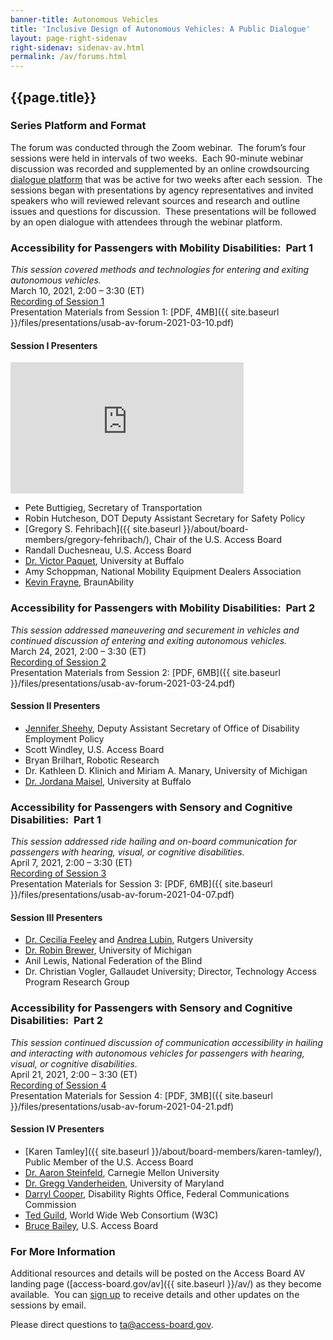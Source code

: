 ```yaml
---
banner-title: Autonomous Vehicles
title: 'Inclusive Design of Autonomous Vehicles: A Public Dialogue'
layout: page-right-sidenav
right-sidenav: sidenav-av.html
permalink: /av/forums.html
---
```


## {{page.title}}

### Series Platform and Format 

The forum was conducted through the Zoom webinar.&nbsp;
The forum’s four sessions were held in intervals of two weeks.&nbsp;
Each 90-minute webinar discussion was recorded and supplemented by an online crowdsourcing [dialogue platform](https://transportationinnovation.ideascale.com) that was be active for two weeks after each session.&nbsp;
The sessions began with presentations by agency representatives and invited speakers who will reviewed relevant sources and research and outline issues and questions for discussion.&nbsp;
These presentations will be followed by an open dialogue with attendees through the webinar platform.

### Accessibility for Passengers with Mobility Disabilities:&nbsp; Part 1

*This session covered methods and technologies for entering and exiting autonomous vehicles.* \
March 10, 2021, 2:00 – 3:30 (ET) \
[Recording of Session 1](https://www.youtube.com/watch?v=xI1j1V1SyjE) \
Presentation Materials from Session 1: [PDF, 4MB]({{ site.baseurl }}/files/presentations/usab-av-forum-2021-03-10.pdf)

#### Session I Presenters

<iframe class="margin-x-10"title="Welcome message from Pete Buttigieg" width="373" height="210" src="https://www.youtube.com/embed/WPP4s413T6k" frameborder="0"  allowfullscreen="true" allow="accelerometer; clipboard-write; encrypted-media; gyroscope; picture-in-picture"> Introduction Video </iframe>

* Pete Buttigieg, Secretary of Transportation 
* Robin Hutcheson, DOT Deputy Assistant Secretary for Safety Policy
* [Gregory S. Fehribach]({{ site.baseurl }}/about/board-members/gregory-fehribach/), Chair of the U.S. Access Board
*	Randall Duchesneau, U.S. Access Board
*	[Dr. Victor Paquet](http://engineering.buffalo.edu/industrial-systems/people/faculty-directory/paquet-victor.html), University at Buffalo
*	Amy Schoppman, National Mobility Equipment Dealers Association
*	[Kevin Frayne](https://www.linkedin.com/in/kevin-frayne-3635545/), BraunAbility

### Accessibility for Passengers with Mobility Disabilities:&nbsp; Part 2

*This session addressed maneuvering and securement in vehicles and continued discussion of entering and exiting autonomous vehicles.* \
March 24, 2021, 2:00 – 3:30 (ET) \
[Recording of Session 2](https://youtu.be/d9xc-mRrlxY?t=38) \
Presentation Materials from Session 2: [PDF, 6MB]({{ site.baseurl }}/files/presentations/usab-av-forum-2021-03-24.pdf)

#### Session II Presenters

*	[Jennifer Sheehy](https://www.dol.gov/agencies/odep/about/organizational-chart/deputy-assistant-secretary), Deputy Assistant Secretary of Office of Disability Employment Policy
*	Scott Windley, U.S. Access Board
*	Bryan Brilhart, Robotic Research
*	Dr. Kathleen D. Klinich and Miriam A. Manary, University of Michigan 
*	[Dr. Jordana Maisel](http://ap.buffalo.edu/People/faculty.host.html/content/shared/ap/students-faculty-alumni/faculty/Maisel.detail.html), University at Buffalo

### Accessibility for Passengers with Sensory and Cognitive Disabilities:&nbsp; Part 1

*This session addressed ride hailing and on-board communication for passengers with hearing, visual, or cognitive disabilities.* \
April 7, 2021, 2:00 – 3:30 (ET) \
[Recording of Session 3](https://youtu.be/nfh-MpcNCB8) \
Presentation Materials for Session 3: [PDF, 6MB]({{ site.baseurl }}/files/presentations/usab-av-forum-2021-04-07.pdf)

#### Session III Presenters

* [Dr. Cecilia Feeley](http://cait.rutgers.edu/autism-project) and [Andrea Lubin](http://vtc.rutgers.edu/51), Rutgers University 
* [Dr. Robin Brewer](http://robinbrewer.com), University of Michigan
* Anil Lewis, National Federation of the Blind
* Dr. Christian Vogler, Gallaudet University; Director, Technology Access Program Research Group

### Accessibility for Passengers with Sensory and Cognitive Disabilities:&nbsp; Part 2

*This session  continued discussion of communication accessibility in hailing and interacting with autonomous vehicles for passengers with hearing, visual, or cognitive disabilities.* \
April 21, 2021, 2:00 – 3:30 (ET) \
[Recording of Session 4](https://youtu.be/ImQoLk0CQoc?t=1) \
Presentation Materials for Session 4: [PDF, 3MB]({{ site.baseurl }}/files/presentations/usab-av-forum-2021-04-21.pdf)

#### Session IV Presenters

* [Karen Tamley]({{ site.baseurl }}/about/board-members/karen-tamley/), Public Member of the U.S. Access Board
* [Dr. Aaron Steinfeld](https://tbd.ri.cmu.edu/), Carnegie Mellon University
* [Dr. Gregg Vanderheiden](https://trace.umd.edu/), University of Maryland
* [Darryl Cooper](https://www.fcc.gov/accessibility), Disability Rights Office, Federal Communications Commission
* [Ted Guild](https://www.w3.org/auto/), World Wide Web Consortium (W3C)
* [Bruce Bailey](https://www.accessibilityonline.org/ao/speakers/10192/?ret=speakers), U.S. Access Board

### For More Information 

Additional resources and details will be posted on the Access Board AV landing page ([access-board.gov/av]({{ site.baseurl }}/av/) as they become available.&nbsp;
You can [sign up](https://public.govdelivery.com/accounts/USACCESS/subscriber/new?topic_id=USACCESS_13) to receive details and other updates on the sessions by email.   

Please direct questions to <ta@access-board.gov>.
